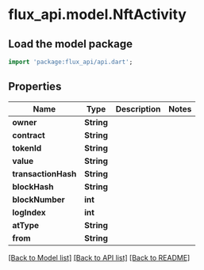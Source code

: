# flux_api.model.NftActivity

## Load the model package
```dart
import 'package:flux_api/api.dart';
```

## Properties
Name | Type | Description | Notes
------------ | ------------- | ------------- | -------------
**owner** | **String** |  | 
**contract** | **String** |  | 
**tokenId** | **String** |  | 
**value** | **String** |  | 
**transactionHash** | **String** |  | 
**blockHash** | **String** |  | 
**blockNumber** | **int** |  | 
**logIndex** | **int** |  | 
**atType** | **String** |  | 
**from** | **String** |  | 

[[Back to Model list]](../README.md#documentation-for-models) [[Back to API list]](../README.md#documentation-for-api-endpoints) [[Back to README]](../README.md)


